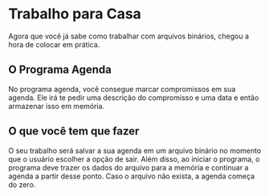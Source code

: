 # Trabalho para Casa
Agora que você já sabe como trabalhar com arquivos binários, chegou a hora de colocar em prática.

## O Programa Agenda
No programa agenda, você consegue marcar compromissos em sua agenda. Ele irá te pedir uma descrição do compromisso e uma data e então armazenar isso em memória.

## O que você tem que fazer
O seu trabalho será salvar a sua agenda em um arquivo binário no momento que o usuário escolher a opção de sair. Além disso, ao iniciar o programa, o programa deve trazer os dados do arquivo para a memória e continuar a agenda a partir desse ponto. Caso o arquivo não exista, a agenda começa do zero.